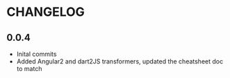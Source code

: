 # CHANGELOG

## 0.0.4
- Inital commits
- Added Angular2 and dart2JS transformers, updated the cheatsheet doc to match